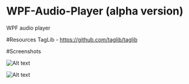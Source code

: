 # WPF-Audio-Player (alpha version)
WPF audio player

#Resources
TagLib - https://github.com/taglib/taglib

#Screenshots

![Alt text](http://i.piccy.info/i9/74d2284febceb83f371675b544fd845c/1478875211/243432/1088643/Player.png "Optional title")

![Alt text](http://i.piccy.info/i9/c9a84eccba9451c8e86e3e5522ef968b/1478875424/67571/1088643/Audio.jpg "Optional title")
